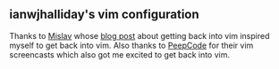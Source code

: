 ## ianwjhalliday's vim configuration

Thanks to [Mislav][] whose [blog post][] about getting
back into vim inspired myself to get back into vim.
Also thanks to [PeepCode][] for their vim screencasts
which also got me excited to get back into vim.

  [Mislav]:     http://mislav.uniqpath.com/
  [blog post]:  http://mislav.uniqpath.com/2011/12/vim-revisited/
  [PeepCode]:   http://peepcode.com/
